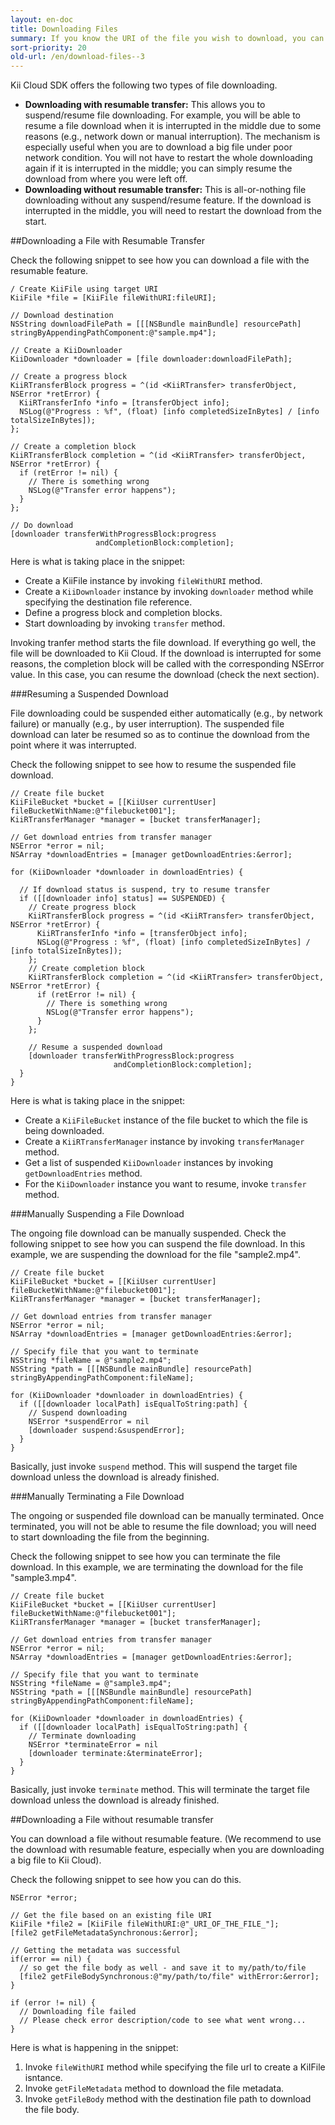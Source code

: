 ```yaml
---
layout: en-doc
title: Downloading Files
summary: If you know the URI of the file you wish to download, you can directly retrieve the file from Kii Cloud
sort-priority: 20
old-url: /en/download-files--3
---
```

Kii Cloud SDK offers the following two types of file downloading.

* **Downloading with resumable transfer:** This allows you to suspend/resume file downloading. For example, you will be able to resume a file download when it is interrupted in the middle due to some reasons (e.g., network down or manual interruption). The mechanism is especially useful when you are to download a big file under poor network condition. You will not have to restart the whole downloading again if it is interrupted in the middle; you can simply resume the download from where you were left off.
* **Downloading without resumable transfer:** This is all-or-nothing file downloading without any suspend/resume feature. If the download is interrupted in the middle, you will need to restart the download from the start.


##Downloading a File with Resumable Transfer

Check the following snippet to see how you can download a file with the resumable feature.

```objc
/ Create KiiFile using target URI
KiiFile *file = [KiiFile fileWithURI:fileURI];

// Download destination
NSString downloadFilePath = [[[NSBundle mainBundle] resourcePath] stringByAppendingPathComponent:@"sample.mp4"];

// Create a KiiDownloader
KiiDownloader *downloader = [file downloader:downloadFilePath];

// Create a progress block
KiiRTransferBlock progress = ^(id <KiiRTransfer> transferObject, NSError *retError) {
  KiiRTransferInfo *info = [transferObject info];
  NSLog(@"Progress : %f", (float) [info completedSizeInBytes] / [info totalSizeInBytes]);
};

// Create a completion block
KiiRTransferBlock completion = ^(id <KiiRTransfer> transferObject, NSError *retError) {
  if (retError != nil) {
    // There is something wrong
    NSLog(@"Transfer error happens");
  }
};

// Do download
[downloader transferWithProgressBlock:progress
                   andCompletionBlock:completion];
```

Here is what is taking place in the snippet:

* Create a KiiFile instance by invoking `fileWithURI` method.
* Create a `KiiDownloader` instance by invoking `downloader` method while specifying the destination file reference.
* Define a progress block and completion blocks.
* Start downloading by invoking `transfer` method.

Invoking tranfer method starts the file download. If everything go well, the file will be downloaded to Kii Cloud. If the download is interrupted for some reasons, the completion block will be called with the corresponding NSError value.  In this case, you can resume the download (check the next section).


###Resuming a Suspended Download

File downloading could be suspended either automatically (e.g., by network failure) or manually (e.g., by user interruption). The suspended file download can later be resumed so as to continue the download from the point where it was interrupted.

Check the following snippet to see how to resume the suspended file download.

```objc
// Create file bucket
KiiFileBucket *bucket = [[KiiUser currentUser] fileBucketWithName:@"filebucket001"];
KiiRTransferManager *manager = [bucket transferManager];

// Get download entries from transfer manager
NSError *error = nil;
NSArray *downloadEntries = [manager getDownloadEntries:&error];

for (KiiDownloader *downloader in downloadEntries) {

  // If download status is suspend, try to resume transfer
  if ([[downloader info] status] == SUSPENDED) {
    // Create progress block
    KiiRTransferBlock progress = ^(id <KiiRTransfer> transferObject, NSError *retError) {
      KiiRTransferInfo *info = [transferObject info];
      NSLog(@"Progress : %f", (float) [info completedSizeInBytes] / [info totalSizeInBytes]);
    };
    // Create completion block
    KiiRTransferBlock completion = ^(id <KiiRTransfer> transferObject, NSError *retError) {
      if (retError != nil) {
        // There is something wrong
        NSLog(@"Transfer error happens");
      }
    };

    // Resume a suspended download
    [downloader transferWithProgressBlock:progress
                       andCompletionBlock:completion];
  }
}
```

Here is what is taking place in the snippet:

* Create a `KiiFileBucket` instance of the file bucket to which the file is being downloaded.
* Create a `KiiRTransferManager` instance by invoking `transferManager` method.
* Get a list of suspended `KiiDownloader` instances by invoking `getDownloadEntries` method.
* For the `KiiDownloader` instance you want to resume, invoke `transfer` method.

###Manually Suspending a File Download

The ongoing file download can be manually suspended. Check the following snippet to see how you can suspend the file download.  In this example, we are suspending the download for the file "sample2.mp4".

```objc
// Create file bucket
KiiFileBucket *bucket = [[KiiUser currentUser] fileBucketWithName:@"filebucket001"];
KiiRTransferManager *manager = [bucket transferManager];

// Get download entries from transfer manager
NSError *error = nil;
NSArray *downloadEntries = [manager getDownloadEntries:&error];

// Specify file that you want to terminate
NSString *fileName = @"sample2.mp4";
NSString *path = [[[NSBundle mainBundle] resourcePath] stringByAppendingPathComponent:fileName];

for (KiiDownloader *downloader in downloadEntries) {
  if ([[downloader localPath] isEqualToString:path] {
    // Suspend downloading
    NSError *suspendError = nil
    [downloader suspend:&suspendError];
  }
}
```

Basically, just invoke `suspend` method. This will suspend the target file download unless the download is already finished.


###Manually Terminating a File Download

The ongoing or suspended file download can be manually terminated. Once terminated, you will not be able to resume the file download; you will need to start downloading the file from the beginning.

Check the following snippet to see how you can terminate the file download.  In this example, we are terminating the download for the file "sample3.mp4".

```objc
// Create file bucket
KiiFileBucket *bucket = [[KiiUser currentUser] fileBucketWithName:@"filebucket001"];
KiiRTransferManager *manager = [bucket transferManager];

// Get download entries from transfer manager
NSError *error = nil;
NSArray *downloadEntries = [manager getDownloadEntries:&error];

// Specify file that you want to terminate
NSString *fileName = @"sample3.mp4";
NSString *path = [[[NSBundle mainBundle] resourcePath] stringByAppendingPathComponent:fileName];

for (KiiDownloader *downloader in downloadEntries) {
  if ([[downloader localPath] isEqualToString:path] {
    // Terminate downloading
    NSError *terminateError = nil
    [downloader terminate:&terminateError];
  }
}
```

Basically, just invoke `terminate` method. This will terminate the target file download unless the download is already finished.



##Downloading a File without resumable transfer

You can download a file without resumable feature. (We recommend to use the download with resumable feature, especially when you are downloading a big file to Kii Cloud).

Check the following snippet to see how you can do this.

```objc
NSError *error;

// Get the file based on an existing file URI
KiiFile *file2 = [KiiFile fileWithURI:@"_URI_OF_THE_FILE_"];
[file2 getFileMetadataSynchronous:&error];

// Getting the metadata was successful
if(error == nil) {
  // so get the file body as well - and save it to my/path/to/file
  [file2 getFileBodySynchronous:@"my/path/to/file" withError:&error];
}

if (error != nil) {
  // Downloading file failed
  // Please check error description/code to see what went wrong...
}
```

Here is what is happening in the snippet:

1. Invoke `fileWithURI` method while specifying the file url to create a KiIFile isntance.
2. Invoke `getFileMetadata` method to download the file metadata.
3. Invoke `getFileBody` method with the destination file path to download the file body.
